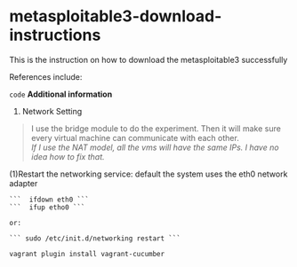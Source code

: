 # metasploitable3-download-instructions
This is the instruction on how to download the metasploitable3 successfully



References include:

``` code ```
**Additional information**

1. Network Setting
  > I use the bridge module to do the experiment. Then it will make sure every virtual machine can communicate with each other.     
  *If I use the NAT model, all the vms will have the same IPs. I have no idea how to fix that.* 
  
  (1)Restart the networking service:
    default the system uses the eth0 network adapter
  
    ```  ifdown eth0 ```
    ```  ifup etho0 ```
    
    or:
    
    ``` sudo /etc/init.d/networking restart ```
  



```vagrant plugin install vagrant-cucumber```


